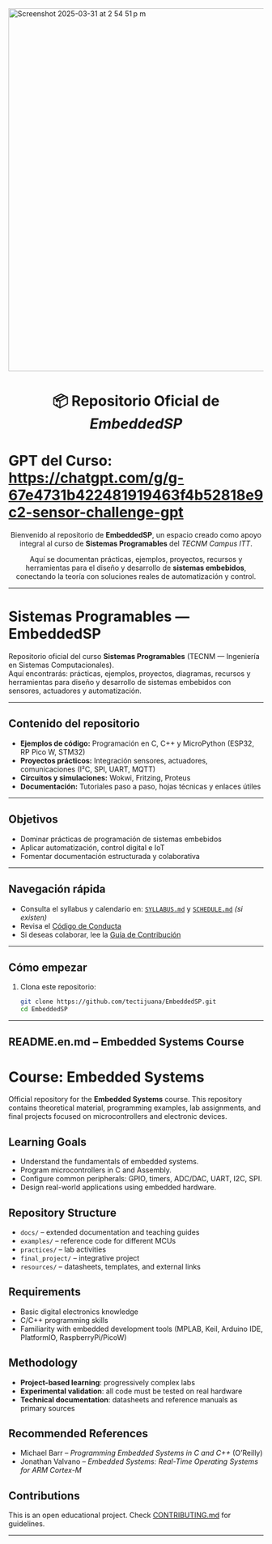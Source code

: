 

<img width="717" alt="Screenshot 2025-03-31 at 2 54 51 p m" src="https://github.com/user-attachments/assets/90f89108-192c-48b0-baef-558bf4ad686f" />

<h1 align="center">📦 Repositorio Oficial de <em>EmbeddedSP</em></h1>

# GPT del Curso:  https://chatgpt.com/g/g-67e4731b422481919463f4b52818e9c2-sensor-challenge-gpt

<p align="center">
  Bienvenido al repositorio de <strong>EmbeddedSP</strong>, un espacio creado como apoyo integral al curso de <strong>Sistemas Programables</strong> del <em>TECNM Campus ITT</em>.
</p>

<p align="center">
  Aquí se documentan prácticas, ejemplos, proyectos, recursos y herramientas para el diseño y desarrollo de <strong>sistemas embebidos</strong>, conectando la teoría con soluciones reales de automatización y control.
</p>


---
# Sistemas Programables — EmbeddedSP

Repositorio oficial del curso **Sistemas Programables** (TECNM — Ingeniería en Sistemas Computacionales).  
Aquí encontrarás: prácticas, ejemplos, proyectos, diagramas, recursos y herramientas para diseño y desarrollo de sistemas embebidos con sensores, actuadores y automatización.

---

## Contenido del repositorio

- **Ejemplos de código:** Programación en C, C++ y MicroPython (ESP32, RP Pico W, STM32)
- **Proyectos prácticos:** Integración sensores, actuadores, comunicaciones (I²C, SPI, UART, MQTT)
- **Circuitos y simulaciones:** Wokwi, Fritzing, Proteus
- **Documentación:** Tutoriales paso a paso, hojas técnicas y enlaces útiles

---

## Objetivos

- Dominar prácticas de programación de sistemas embebidos
- Aplicar automatización, control digital e IoT
- Fomentar documentación estructurada y colaborativa

---

## Navegación rápida

- Consulta el syllabus y calendario en: [`SYLLABUS.md`](./SYLLABUS.md) y [`SCHEDULE.md`](./SCHEDULE.md) *(si existen)*
- Revisa el [Código de Conducta](./CODE_OF_CONDUCT.md)
- Si deseas colaborar, lee la [Guía de Contribución](./CONTRIBUTING.md)

---

## Cómo empezar

1. Clona este repositorio:
   ```bash
   git clone https://github.com/tectijuana/EmbeddedSP.git
   cd EmbeddedSP

---
## README.en.md – Embedded Systems Course


# Course: Embedded Systems


Official repository for the **Embedded Systems** course. This repository contains theoretical material, programming examples, lab assignments, and final projects focused on microcontrollers and electronic devices.


## Learning Goals
- Understand the fundamentals of embedded systems.
- Program microcontrollers in C and Assembly.
- Configure common peripherals: GPIO, timers, ADC/DAC, UART, I2C, SPI.
- Design real-world applications using embedded hardware.


## Repository Structure
- `docs/` – extended documentation and teaching guides
- `examples/` – reference code for different MCUs
- `practices/` – lab activities
- `final_project/` – integrative project
- `resources/` – datasheets, templates, and external links


## Requirements
- Basic digital electronics knowledge
- C/C++ programming skills
- Familiarity with embedded development tools (MPLAB, Keil, Arduino IDE, PlatformIO, RaspberryPi/PicoW)


## Methodology
- **Project-based learning**: progressively complex labs
- **Experimental validation**: all code must be tested on real hardware
- **Technical documentation**: datasheets and reference manuals as primary sources


## Recommended References
- Michael Barr – *Programming Embedded Systems in C and C++* (O’Reilly)
- Jonathan Valvano – *Embedded Systems: Real-Time Operating Systems for ARM Cortex-M*


## Contributions
This is an open educational project. Check [CONTRIBUTING.md](./CONTRIBUTING.md) for guidelines.


---
